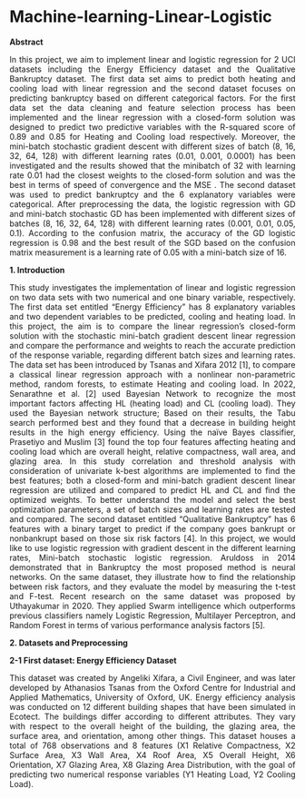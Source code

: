 # Machine-learning-Linear-Logistic


**Abstract** 

<p align="justify">
In this project, we aim to implement linear and logistic regression for 2 UCI datasets including the Energy Efficiency dataset and the Qualitative Bankruptcy dataset. The first data set aims to predict both heating and cooling load with linear regression and the second dataset focuses on predicting bankruptcy based on different categorical factors. For the first data set the data cleaning and feature selection process has been implemented and the linear regression with a closed-form solution was designed to predict two predictive variables with the R-squared score of 0.89 and 0.85 for Heating and Cooling load respectively. Moreover, the mini-batch stochastic gradient descent with different sizes of batch (8, 16, 32, 64, 128) with different learning rates (0.01, 0.001, 0.0001) has been investigated and the results showed that the minibatch of 32 with learning rate 0.01 had the closest weights to the closed-form solution and was the best in terms of speed of convergence and the MSE . The second dataset was used to predict bankruptcy and the 6 explanatory variables were categorical. After preprocessing the data, the logistic regression with GD  and mini-batch stochastic GD has been implemented with different sizes of batches (8, 16, 32, 64, 128) with different learning rates (0.001, 0.01, 0.05, 0.1). According to the confusion matrix, the accuracy of the GD logistic regression is 0.98 and the best result of the SGD based on the confusion matrix measurement is a learning rate of 0.05 with a mini-batch size of 16. 

**1.	Introduction**

<p align="justify">
This study investigates the implementation of linear and logistic regression on two data sets with two numerical and one binary variable, respectively. The first data set entitled “Energy Efficiency” has 8 explanatory variables and two dependent variables to be predicted, cooling and heating load. In this project, the aim is to compare the linear regression’s closed-form solution with the stochastic mini-batch gradient descent linear regression and compare the performance and weights to reach the accurate prediction of the response variable, regarding different batch sizes and learning rates. The data set has been introduced by Tsanas and Xifara 2012 [1], to compare a classical linear regression approach with a nonlinear non-parametric method, random forests, to estimate Heating and cooling load. In 2022, Senarathne et al. [2] used Bayesian Network to recognize the most important factors affecting HL (heating load) and CL (cooling load). They used the Bayesian network structure; Based on their results, the Tabu search performed best and they found that a decrease in building height results in the high energy efficiency. Using the naïve Bayes classifier, Prasetiyo and Muslim [3] found the top four features affecting heating and cooling load which are overall height, relative compactness, wall area, and glazing area. In this study correlation and threshold analysis with consideration of univariate k-best algorithms are implemented to find the best features; both a closed-form and mini-batch gradient descent linear regression are utilized and compared to predict HL and CL and find the optimized weights. To better understand the model and select the best optimization parameters, a set of batch sizes and learning rates are tested and compared. 
The second dataset entitled “Qualitative Bankruptcy” has 6 features with a binary target to predict if the company goes bankrupt or nonbankrupt based on those six risk factors [4]. In this project, we would like to use logistic regression with gradient descent in the different learning rates, Mini-batch stochastic logistic regression. Aruldoss in 2014 demonstrated that in Bankruptcy the most proposed method is neural networks. On the same dataset, they illustrate how to find the relationship between risk factors, and they evaluate the model by measuring the t-test and F-test. Recent research on the same dataset was proposed by Uthayakumar in 2020. They applied Swarm intelligence which outperforms previous classifiers namely Logistic Regression, Multilayer Perceptron, and Random Forest in terms of various performance analysis factors [5]. 

**2.	Datasets and Preprocessing**


**2-1 First dataset: Energy Efficiency Dataset**

<p align="justify">
This dataset was created by Angeliki Xifara, a Civil Engineer, and was later developed by Athanasios Tsanas from the Oxford Centre for Industrial and Applied Mathematics, University of Oxford, UK. Energy efficiency analysis was conducted on 12 different building shapes that have been simulated in Ecotect. The buildings differ according to different attributes. They vary with respect to the overall height of the building, the glazing area, the surface area, and orientation, among other things. This dataset houses a total of 768 observations and 8 features (X1 Relative Compactness, X2 Surface Area, X3 Wall Area, X4 Roof Area, X5 Overall Height, X6 Orientation, X7 Glazing Area, X8 Glazing Area Distribution, with the goal of predicting two numerical response variables (Y1 Heating Load, Y2 Cooling Load).
